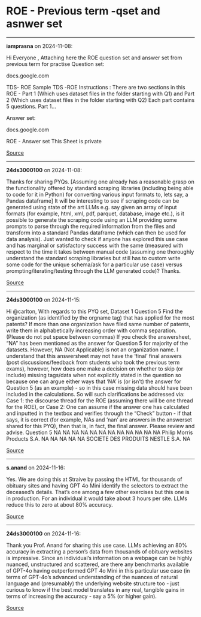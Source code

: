# ROE - Previous term -qset and asnwer set


---

**iamprasna** on 2024-11-08:

Hi Everyone ,
Attaching here the ROE question set and answer set from previous term for practise
Question set:

docs.google.com



TDS- ROE
Sample TDS -ROE    Instructions :   There are two sections in this ROE - Part 1 (Which uses dataset files in the folder starting with Q1) and Part 2 (Which uses dataset files in the folder starting with Q2) Each part contains 5 questions. Part 1...





Answer set:

docs.google.com



ROE - Answer set
This Sheet is private







[Source](https://discourse.onlinedegree.iitm.ac.in/t/roe-previous-term-qset-and-asnwer-set/155940/1)

---

**24ds3000100** on 2024-11-08:

Thanks for sharing PYQs.
[Assuming one already has a reasonable grasp on the functionality offered by standard scraping libraries (including being able to code for it in Python) for converting various input formats to, lets say, a Pandas dataframe]
It will be interesting to see if scraping code can be generated using state of the art LLMs e.g. say given an array of input formats (for example, html, xml, pdf, parquet, database, image etc.), is it possible to generate the scraping code using an LLM providing some prompts to parse through the required information from the files and transform into a standard Pandas dataframe (which can then be used for data analysis).
Just wanted to check if anyone has explored this use case and has marginal or satisfactory success with the same (measured with respect to the time it takes between manual code (assuming one thoroughly understand the standard scraping libraries but still has to custom write some code for the unique schema/ask for a particular use case) versus prompting/iterating/testing through the LLM generated code)?
Thanks.

[Source](https://discourse.onlinedegree.iitm.ac.in/t/roe-previous-term-qset-and-asnwer-set/155940/2)

---

**24ds3000100** on 2024-11-15:

Hi @carlton,
With regards to this PYQ set,
Dataset 1 Question 5
Find the organization (as identified by the orgname tag) that has applied for the most patents? If more than one organization have filed same number of patents, write them in alphabetically increasing order with comma separation. (Please do not put space between commas)
If you check the answersheet, “NA” has been mentioned as the answer for Question 5 for majority of the datasets. However, NA (Not Applicable) is not an organization name. I understand that this answersheet may not have the ‘final’ final answers (post discussions/feedback from students who took the previous term exams), however, how does one make a decision on whether to skip (or include) missing tags/data when not explicitly stated in the question so because one can argue either ways that ‘NA’ is (or isn’t) the answer for Question 5 (as an example) - so in this case missing data should have been included in the calculations. So will such clarifications be addressed via:
Case 1:  the discourse thread for the ROE (assuming there will be one thread for the ROE), or
Case 2: One can assume if the answer one has calculated and inputted in the textbox and verifies through the “Check” button - if that says, it is correct (for example, NAs and ‘nan’ are answers in the answerset shared for this PYQ), then that is, in fact, the final answer.
Please review and advise.
Question 5
NA
NA
NA
NA
NA
NA
NA
NA
NA
NA
NA
NA
Philip Morris Products S.A.
NA
NA
NA
NA
NA
SOCIETE DES PRODUITS NESTLE S.A.
NA

[Source](https://discourse.onlinedegree.iitm.ac.in/t/roe-previous-term-qset-and-asnwer-set/155940/6)

---

**s.anand** on 2024-11-16:

Yes. We are doing this at Straive by passing the HTML for thousands of obituary sites and having GPT 4o Mini identify the selectors to extract the deceased’s details. That’s one among a few other exercises but this one is in production.
For an individual it would take about 3 hours per site. LLMs reduce this to zero at about 80% accuracy.

[Source](https://discourse.onlinedegree.iitm.ac.in/t/roe-previous-term-qset-and-asnwer-set/155940/7)

---

**24ds3000100** on 2024-11-16:

Thank you Prof. Anand for sharing this use case. LLMs achieving an 80% accuracy in extracting a person’s data from thousands of obituary websites is impressive.
Since an individual’s information on a webpage can be highly nuanced, unstructured and scattered, are there any benchmarks available of GPT-4o having outperformed GPT 4o Mini in this particular use case (in terms of GPT-4o’s  advanced understanding of the nuances of natural language and (presumably) the underlying website structure too - just curious to know if the best model translates in any real, tangible gains in terms of increasing the accuracy - say a 5% (or higher gain).

[Source](https://discourse.onlinedegree.iitm.ac.in/t/roe-previous-term-qset-and-asnwer-set/155940/8)